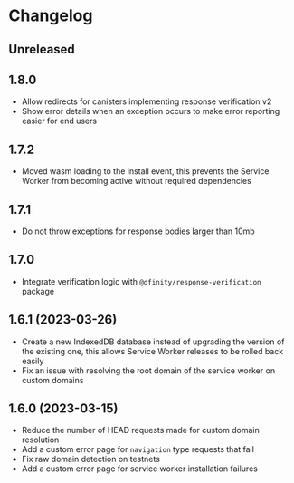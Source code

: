 # Changelog

## Unreleased 

## 1.8.0

- Allow redirects for canisters implementing response verification v2
- Show error details when an exception occurs to make error reporting easier for end users

## 1.7.2

- Moved wasm loading to the install event, this prevents the Service Worker from becoming active without required dependencies

## 1.7.1

- Do not throw exceptions for response bodies larger than 10mb

## 1.7.0 

- Integrate verification logic with `@dfinity/response-verification` package 

## 1.6.1 (2023-03-26)

- Create a new IndexedDB database instead of upgrading the version of the existing one, this allows Service Worker releases to be rolled back easily
- Fix an issue with resolving the root domain of the service worker on custom domains

## 1.6.0 (2023-03-15)

- Reduce the number of HEAD requests made for custom domain resolution
- Add a custom error page for `navigation` type requests that fail
- Fix raw domain detection on testnets
- Add a custom error page for service worker installation failures
